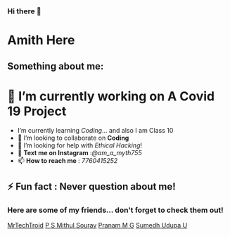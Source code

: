 ### Hi there 👋
# Amith Here
## Something about me:

# **🔭 I’m currently working on A Covid 19 Project**
- I’m currently learning *Coding*... and also I am Class 10
- 👯 I’m looking to collaborate on **Coding**
- 🤔 I’m looking for help with  _Ethical Hacking_!
- 💬 **Text me on Instagram** :*@am_a_myth755*
- 📫 **How to reach me**  : _7760415252_
##  ⚡ **Fun fact** : Never question about **me**!
### Here are some of my friends... don't forget to check them out!
[MrTechTroid](https://github.com/mrtechtroid)
[P S Mithul Sourav](https://github.com/psmithulsourav)
[Pranam M G](https://github.com/Pranam1267)
[Sumedh Udupa U](https://github.com/sumedhudupa)
